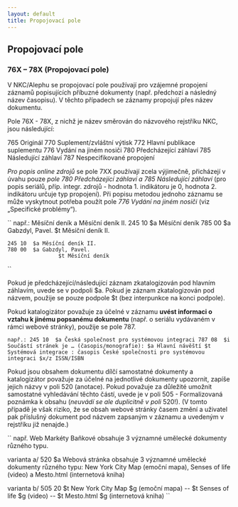 ```yaml
---
layout: default
title: Propojovací pole
---
```


## Propojovací pole

### 76X – 78X (Propojovací pole)

V NKC/Alephu se propojovací pole používají pro vzájemné propojení záznamů popisujících příbuzné dokumenty (např. předchozí a následný název časopisu). V těchto případech se záznamy propojují přes název dokumentu.

Pole 76X - 78X, z nichž je název směrován do názvového rejstříku NKC, jsou následující:

765	Originál
770	Suplement/zvláštní výtisk
772	Hlavní publikace suplementu
776	Vydání na jiném nosiči
780	Předcházející záhlaví
785	Následující záhlaví
787	Nespecifikované propojení

*Pro popis online zdrojů* se pole 7XX používají zcela výjimečně, přicházejí v úvahu pouze *pole 780 Předcházející záhlaví a 785 Následující záhlaví* (pro popis seriálů, příp. integr. zdrojů - hodnota 1. indikátoru je 0, hodnota 2. indikátoru určuje typ propojení). Při popisu metodou jednoho záznamu se může vyskytnout potřeba použít pole *776 Vydání na jiném nosiči* (viz „Specifické problémy“).

``
např.: Měsíční deník a Měsíční deník II.
	245 10 	$a Měsíční deník
	785 00 	$a Gabzdyl, Pavel.
					$t Měsíční deník II.

	245 10	$a Měsíční deník II.
	780 00 	$a Gabzdyl, Pavel.
					$t Měsíční deník
``

Pokud je předcházející/následující záznam zkatalogizován pod hlavním záhlavím, uvede se v podpoli $a. Pokud je záznam zkatalogizován pod názvem, použije se pouze podpole $t (bez interpunkce na konci podpole).

Pokud katalogizátor považuje za účelné v záznamu **uvést informaci o vztahu k jinému popsanému dokumentu** (např. o seriálu vydávaném v rámci webové stránky), použije se pole 787.

``
např.:
245 10 	$a Česká společnost pro systémovou integraci
787 08	$i Součástí stránek je … (časopis/monografie):
	    	$a Hlavní návěští
      	$t Systémová integrace : časopis České společnosti pro systémovou integraci
      	$x/z ISSN/ISBN
``

Pokud jsou obsahem dokumentu dílčí samostatné dokumenty a katalogizátor považuje za účelné na jednotlivé dokumenty upozornit, zapíše jejich názvy v poli 520 (anotace).
Pokud považuje za důležité umožnit samostatné vyhledávání těchto částí, uvede je v poli 505 - Formalizovaná poznámka k obsahu (*neuvádí se ale duplicitně v poli* 520!). (V tomto případě je však riziko, že se obsah webové stránky časem změní a uživatel pak příslušný dokument pod názvem zapsaným v záznamu a uvedeným v rejstříku již nenajde.)

``
např.
Web Markéty Baňkové obsahuje 3 významné umělecké dokumenty různého typu.

varianta a/
520 $a Webová stránka obsahuje 3 významné umělecké dokumenty různého typu: New York City Map (emoční mapa), Senses of life (video) a Mesto.html (internetová kniha)

varianta b/
505 20 $t New York City Map $g (emoční mapa) -- $t Senses of life $g (video) -- $t Mesto.html $g (internetová kniha)
``
